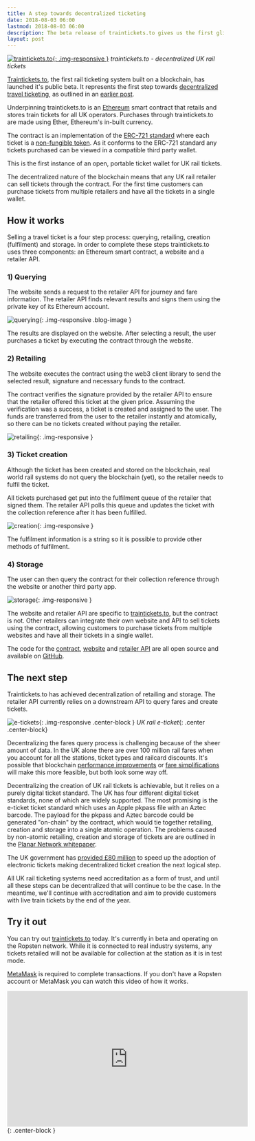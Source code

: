 ```yaml
---
title: A step towards decentralized ticketing
date: 2018-08-03 06:00
lastmod: 2018-08-03 06:00
description: The beta release of traintickets.to gives us the first glimpse of what decentralized travel ticketing will bring.
layout: post
---
```


[![traintickets.to](/assets/img/a-step-towards-decentralized-travel-tickets/traintickets.to.png){: .img-responsive }](https://traintickets.to)
*traintickets.to - decentralized UK rail tickets*

[Traintickets.to](https://traintickets.to/), the first rail ticketing system built on a blockchain, has launched it's public beta. It represents the first step towards [decentralized travel ticketing](https://planar.network/), as outlined in an [earlier post](https://ljn.io/posts/blockchain-transport/).

Underpinning traintickets.to is an [Ethereum](https://ethereum.org/) smart contract that retails and stores train tickets for all UK operators. Purchases through traintickets.to are made using Ether, Ethereum's in-built currency.  

The contract is an implementation of the [ERC-721 standard](http://erc721.org/) where each ticket is a [non-fungible token](https://en.wikipedia.org/wiki/Non-fungible_token). As it conforms to the ERC-721 standard any tickets purchased can be viewed in a compatible third party wallet.

This is the first instance of an open, portable ticket wallet for UK rail tickets.

The decentralized nature of the blockchain means that any UK rail retailer can sell tickets through the contract. For the first time customers can purchase tickets from multiple retailers and have all the tickets in a single wallet.

## How it works

Selling a travel ticket is a four step process: querying, retailing, creation (fulfilment) and storage. In order to complete these steps traintickets.to uses three components: an Ethereum smart contract, a website and a retailer API.

### 1) Querying

The website sends a request to the retailer API for journey and fare information. The retailer API finds relevant results and signs them using the private key of its Ethereum account.

![querying](/assets/img/a-step-towards-decentralized-travel-tickets/1.png){: .img-responsive .blog-image }

The results are displayed on the website. After selecting a result, the user purchases a ticket by executing the contract through the website.

### 2) Retailing

The website executes the contract using the web3 client library to send the selected result, signature and necessary funds to the contract.

The contract verifies the signature provided by the retailer API to ensure that the retailer offered this ticket at the given price. Assuming the verification was a success, a ticket is created and assigned to the user. The funds are transferred from the user to the retailer instantly and atomically, so there can be no tickets created without paying the retailer.

![retailing](/assets/img/a-step-towards-decentralized-travel-tickets/2.png){: .img-responsive }

### 3) Ticket creation

Although the ticket has been created and stored on the blockchain, real world rail systems do not query the blockchain (yet), so the retailer needs to fulfil the ticket.

All tickets purchased get put into the fulfilment queue of the retailer that signed them. The retailer API polls this queue and updates the ticket with the collection reference after it has been fulfilled.

![creation](/assets/img/a-step-towards-decentralized-travel-tickets/3.png){: .img-responsive }

The fulfilment information is a string so it is possible to provide other methods of fulfilment.

### 4) Storage

The user can then query the contract for their collection reference through the website or another third party app.

![storage](/assets/img/a-step-towards-decentralized-travel-tickets/4.png){: .img-responsive }

The website and retailer API are specific to [traintickets.to](https://traintickets.to/), but the contract is not. Other retailers can integrate their own website and API to sell tickets using the contract, allowing customers to purchase tickets from multiple websites and have all their tickets in a single wallet.

The code for the [contract](https://www.github.com/planarnetwork/ticket-wallet/), [website](https://www.github.com/planarnetwork/traintickets.to/) and [retailer API](https://www.github.com/planarnetwork/uk-rail-provider/) are all open source and available on [GitHub](https://www.github.com/planarnetwork).

## The next step

Traintickets.to has achieved decentralization of retailing and storage. The retailer API currently relies on a downstream API to query fares and create tickets.

![e-tickets](/assets/img/a-step-towards-decentralized-travel-tickets/e-ticket.png){: .img-responsive .center-block }
*UK rail e-ticket*{: .center .center-block}

Decentralizing the fares query process is challenging because of the sheer amount of data. In the UK alone there are over 100 million rail fares when you account for all the stations, ticket types and railcard discounts. It's possible that blockchain [performance improvements](https://medium.com/coinmonks/scaling-solutions-on-ethereum-explained-d970b66e28e5) or [fare simplifications](https://www.bbc.co.uk/news/uk-44032015) will make this more feasible, but both look some way off.

Decentralizing the creation of UK rail tickets is achievable, but it relies on a purely digital ticket standard. The UK has four different digital ticket standards, none of which are widely supported. The most promising is the e-ticket ticket standard which uses an Apple pkpass file with an Aztec barcode. The payload for the pkpass and Aztec barcode could be generated "on-chain" by the contract, which would tie together retailing, creation and storage into a single atomic operation. The problems caused by non-atomic retailing, creation and storage of tickets are are outlined in the [Planar Network whitepaper](https://planar.network/resources/whitepaper.pdf).

The UK government has [provided £80 million](https://www.gov.uk/government/news/government-plans-80-million-smart-ticketing-rail-revolution) to speed up the adoption of electronic tickets making decentralized ticket creation the next logical step.

All UK rail ticketing systems need accreditation as a form of trust, and until all these steps can be decentralized that will continue to be the case. In the meantime, we'll continue with accreditation and aim to provide customers with live train tickets by the end of the year.

## Try it out

You can try out [traintickets.to](https://traintickets.to/) today. It's currently in beta and operating on the Ropsten network. While it is connected to real industry systems, any tickets retailed will not be available for collection at the station as it is in test mode.

[MetaMask](https://www.metamask.io/) is required to complete transactions. If you don't have a Ropsten account or MetaMask you can watch this video of how it works.

<iframe width="560" height="315" src="https://youtube.com/embed/3ARnwIaVtac" frameborder="0" allowfullscreen></iframe>{: .center-block }
